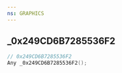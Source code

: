 ```yaml
---
ns: GRAPHICS
---
```

## _0x249CD6B7285536F2

```c
// 0x249CD6B7285536F2
Any _0x249CD6B7285536F2();
```


